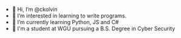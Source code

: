 - 👋 Hi, I’m @ckolvin
- 👀 I’m interested in learning to write programs.
- 🌱 I’m currently learning Python, JS and C#
- 🏫 I'm a student at WGU pursuing a B.S. Degree in Cyber Security

<!---
ckolvin/ckolvin is a ✨ special ✨ repository because its `README.md` (this file) appears on your GitHub profile.
You can click the Preview link to take a look at your changes.
--->
